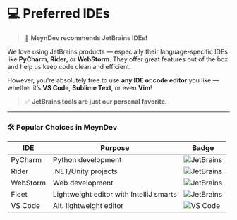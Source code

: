 # 💻 Preferred IDEs

> 🧠 **MeynDev recommends JetBrains IDEs!**

We love using JetBrains products — especially their language-specific IDEs like **PyCharm**, **Rider**, or **WebStorm**. They offer great features out of the box and help us keep code clean and efficient.

However, you're absolutely free to use **any IDE or code editor** you like — whether it’s **VS Code**, **Sublime Text**, or even **Vim**!

> ✅ **JetBrains tools are just our personal favorite.**

---

### 🛠️ Popular Choices in MeynDev

| IDE      | Purpose                                 | Badge                                                                                                          |
|----------|-----------------------------------------|----------------------------------------------------------------------------------------------------------------|
| PyCharm  | Python development                      | ![JetBrains](https://img.shields.io/badge/JetBrains-PyCharm-blue?style=for-the-badge&logo=jetbrains)           |
| Rider    | .NET/Unity projects                     | ![JetBrains](https://img.shields.io/badge/JetBrains-Rider-blue?style=for-the-badge&logo=jetbrains)             |
| WebStorm | Web development                         | ![JetBrains](https://img.shields.io/badge/JetBrains-WebStorm-blue?style=for-the-badge&logo=jetbrains)          |
| Fleet    | Lightweight editor with IntelliJ smarts | ![JetBrains](https://img.shields.io/badge/Editor-Fleet-blue?style=for-the-badge&logo=jetbrains)                |
| VS Code  | Alt. lightweight editor                 | ![VS Code](https://img.shields.io/badge/Editor-VSCode-007ACC?style=for-the-badge&logo=windows&logoColor=white) |
